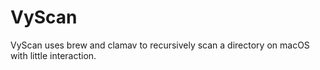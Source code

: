 # VyScan

VyScan uses brew and clamav to recursively scan a directory on macOS with little interaction.
